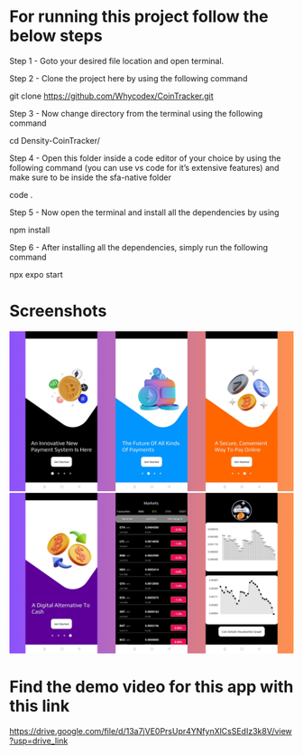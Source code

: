# For running this project follow the below steps

Step 1 - Goto your desired file location and open terminal.



Step 2 - Clone the project here by using the following command

git clone https://github.com/Whycodex/CoinTracker.git



Step 3 - Now change directory from the terminal using the following command

cd Density-CoinTracker/



Step 4 - Open this folder inside a code editor of your choice by using the following command (you can use vs code for it’s extensive features) and make sure to be inside the sfa-native folder

code .



Step 5 - Now open the terminal and install all the dependencies by using

npm install



Step 6 - After installing all the dependencies, simply run the following command

npx expo start


# Screenshots
![Image1](Cointracker1.png)
![Image2](Cointracker2.png)



# Find the demo video for this app with this link
https://drive.google.com/file/d/13a7jVE0PrsUpr4YNfynXlCsSEdIz3k8V/view?usp=drive_link
